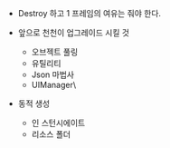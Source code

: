 - Destroy 하고 1 프레임의 여유는 줘야 한다.

- 앞으로 천천이 업그레이드 시킬 것
	- 오브젝트 풀링
	- 유틸리티
	- Json 마법사
	- UIManager\

- 동적 생성
	- 인 스턴시에이트
	- 리소스 폴더